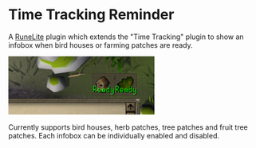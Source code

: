 # Time Tracking Reminder

A [RuneLite](https://runelite.net/) plugin which extends the "Time Tracking" plugin to show an infobox when
bird houses or farming patches are ready.

![Screenshot](./screenshot.png)

Currently supports bird houses, herb patches, tree patches and fruit tree patches.
Each infobox can be individually enabled and disabled.
